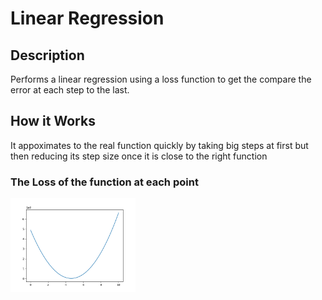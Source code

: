 # Linear Regression
## Description
Performs a linear regression using a loss function to get the compare the error at each step to the last. 
## How it Works
It appoximates to the real function quickly by taking big steps at first but then reducing its step size once it is close to the right function
### The Loss of the function at each point
<img src=Figure_1.png width=200/>